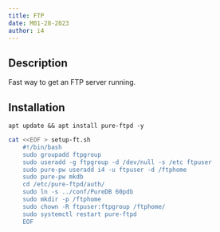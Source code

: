```yaml
---
title: FTP
date: M01-28-2023
author: i4
---
```


## Description
Fast way to get an FTP server running.

## Installation
`apt update && apt install pure-ftpd -y`

```bash
cat <<EOF > setup-ft.sh 
	#!/bin/bash
	sudo groupadd ftpgroup
	sudo useradd -g ftpgroup -d /dev/null -s /etc ftpuser
	sudo pure-pw useradd i4 -u ftpuser -d /ftphome
	sudo pure-pw mkdb
	cd /etc/pure-ftpd/auth/
	sudo ln -s ../conf/PureDB 60pdb
	sudo mkdir -p /ftphome
	sudo chown -R ftpuser:ftpgroup /ftphome/
	sudo systemctl restart pure-ftpd
	EOF
```

